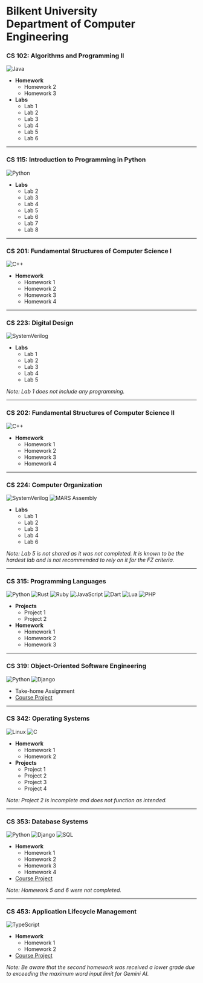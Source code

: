 # Bilkent University<br/>Department of Computer Engineering

### CS 102: Algorithms and Programming II
![Java](https://img.shields.io/badge/Java-ED8B00?style=for-the-badge&logo=java&logoColor=white)

- **Homework**
  - Homework 2
  - Homework 3
- **Labs**
  - Lab 1
  - Lab 2
  - Lab 3
  - Lab 4
  - Lab 5
  - Lab 6

---

### CS 115: Introduction to Programming in Python
![Python](https://img.shields.io/badge/Python-3776AB?style=for-the-badge&logo=python&logoColor=white)

- **Labs**
  - Lab 2
  - Lab 3
  - Lab 4
  - Lab 5
  - Lab 6
  - Lab 7
  - Lab 8

---

### CS 201: Fundamental Structures of Computer Science I
![C++](https://img.shields.io/badge/C++-00599C?style=for-the-badge&logo=c%2B%2B&logoColor=white)

- **Homework**
  - Homework 1
  - Homework 2
  - Homework 3
  - Homework 4

---

### CS 223: Digital Design
![SystemVerilog](https://img.shields.io/badge/SystemVerilog-FFB71B?style=for-the-badge&logoColor=white)

- **Labs**
  - Lab 1
  - Lab 2
  - Lab 3
  - Lab 4
  - Lab 5

*Note: Lab 1 does not include any programming.*

---

### CS 202: Fundamental Structures of Computer Science II
![C++](https://img.shields.io/badge/C++-00599C?style=for-the-badge&logo=c%2B%2B&logoColor=white)

- **Homework**
  - Homework 1
  - Homework 2
  - Homework 3
  - Homework 4

---

### CS 224: Computer Organization
![SystemVerilog](https://img.shields.io/badge/SystemVerilog-FFB71B?style=for-the-badge&logoColor=white) ![MARS Assembly](https://img.shields.io/badge/MARS_Assembly-0078D6?style=for-the-badge&logo=assemblyscript&logoColor=white)

- **Labs**
  - Lab 1
  - Lab 2
  - Lab 3
  - Lab 4
  - Lab 6

*Note: Lab 5 is not shared as it was not completed. It is known to be the hardest lab and is not recommended to rely on it for the FZ criteria.*

---

### CS 315: Programming Languages
![Python](https://img.shields.io/badge/Python-3776AB?style=for-the-badge&logo=python&logoColor=white) ![Rust](https://img.shields.io/badge/Rust-000000?style=for-the-badge&logo=rust&logoColor=white) ![Ruby](https://img.shields.io/badge/Ruby-CC342D?style=for-the-badge&logo=ruby&logoColor=white) ![JavaScript](https://img.shields.io/badge/JavaScript-F7DF1E?style=for-the-badge&logo=javascript&logoColor=black) ![Dart](https://img.shields.io/badge/Dart-0175C2?style=for-the-badge&logo=dart&logoColor=white) ![Lua](https://img.shields.io/badge/Lua-2C2D72?style=for-the-badge&logo=lua&logoColor=white) ![PHP](https://img.shields.io/badge/PHP-777BB4?style=for-the-badge&logo=php&logoColor=white)

- **Projects**
  - Project 1
  - Project 2
- **Homework**
  - Homework 1
  - Homework 2
  - Homework 3

---

### CS 319: Object-Oriented Software Engineering
![Python](https://img.shields.io/badge/Python-3776AB?style=for-the-badge&logo=python&logoColor=white) ![Django](https://img.shields.io/badge/Django-092E20?style=for-the-badge&logo=django&logoColor=white)

- Take-home Assignment
- [Course Project](https://github.com/Tuna-Onguner/InternHub)

---

### CS 342: Operating Systems
![Linux](https://img.shields.io/badge/Linux-FCC624?style=for-the-badge&logo=linux&logoColor=black)
![C](https://img.shields.io/badge/C-A8B9CC?style=for-the-badge)

- **Homework**
  - Homework 1
  - Homework 2
- **Projects**
  - Project 1
  - Project 2
  - Project 3
  - Project 4

*Note: Project 2 is incomplete and does not function as intended.*

---

### CS 353: Database Systems
![Python](https://img.shields.io/badge/Python-3776AB?style=for-the-badge&logo=python&logoColor=white) ![Django](https://img.shields.io/badge/Django-092E20?style=for-the-badge&logo=django&logoColor=white) ![SQL](https://img.shields.io/badge/SQL-4479A1?style=for-the-badge&logo=sql&logoColor=white)

- **Homework**
  - Homework 1
  - Homework 2
  - Homework 3
  - Homework 4
- [Course Project](https://github.com/Tuna-Onguner/PawfectMatch)

*Note: Homework 5 and 6 were not completed.*

---

### CS 453: Application Lifecycle Management
![TypeScript](https://img.shields.io/badge/TypeScript-007ACC?style=for-the-badge&logo=typescript&logoColor=white&labelColor=blue)

- **Homework**
  - Homework 1
  - Homework 2
- [Course Project](https://github.com/Tuna-Onguner/Alkahest)

*Note: Be aware that the second homework was received a lower grade due to exceeding the maximum word input limit for Gemini AI.*
